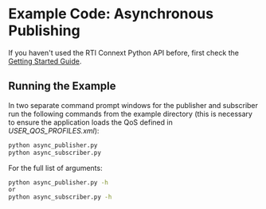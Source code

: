 # Example Code: Asynchronous Publishing

If you haven't used the RTI Connext Python API before, first check the
[Getting Started Guide](https://community.rti.com/static/documentation/connext-dds/7.0.0/doc/manuals/connext_dds_professional/getting_started_guide/index.html).

## Running the Example

In two separate command prompt windows for the publisher and subscriber run the
following commands from the example directory (this is necessary to ensure the
application loads the QoS defined in *USER_QOS_PROFILES.xml*):

```sh
python async_publisher.py
python async_subscriber.py
```

For the full list of arguments:

```sh
python async_publisher.py -h
or
python async_subscriber.py -h
```